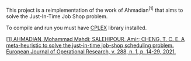 This project is a reimplementation of the work of Ahmadian<sup>[1]</sup> that aims to solve the Just-In-Time Job Shop problem.

To compile and run you must have [CPLEX](https://www.ibm.com/docs/pt-br/icos/20.1.0?topic=cplex-installing) library installed.

[[1] AHMADIAN, Mohammad Mahdi; SALEHIPOUR, Amir; CHENG, T. C. E. A meta-heuristic to solve the just-in-time job-shop scheduling problem. European Journal of Operational Research, v. 288, n. 1, p. 14-29, 2021.](https://www.sciencedirect.com/science/article/pii/S0377221720303519?casa_token=GjVUVS-36fsAAAAA:U8DfduU1Lfmx6l05uf7t4-WL_JuePy9aW0Lx7n3I9sNKag3NzgDouPmFw80zqJLOu1OLW_-Gjf4)
